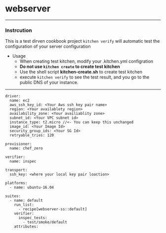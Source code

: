 # webserver
---
### Instrcution 
This is a test dirven cookbook project 
`kitchen verify` will automatic test the configuration of your server configuration
- Usage 
  - When creating test kitchen, modify your .kitchen.yml configration
  - **Do not use `kitchen create` to create test kitchen**
  - Use the shell script **kitchen-create.sh** to create test kitchen
  - execute `kitchen verify` to see the test result, and you go to the public DNS of your instance.
---
```
driver:
  name: ec2
  aws_ssh_key_id: <Your Aws ssh key pair name>
  region: <Your availablety region>
  availability_zone: <Your availiablity zone>
  subnet_id: <Your VPC subnet id>
  instance_type: t2.micro //<- You can keep this unchanged
  image_id: <Your Image Id>
  security_group_ids: <Your SG Id>
  retryable_tries: 120

provisioner:
  name: chef_zero

verifier:
  name: inspec

transport:
  ssh_key: <where your local key pair loaction>

platforms:
  - name: ubuntu-16.04

suites:
  - name: default
    run_list:
      - recipe[webserver-ss::default]
    verifier:
      inspec_tests:
        - test/smoke/default
    attributes:
```
